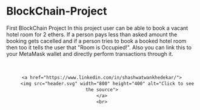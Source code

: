 # BlockChain-Project
First BlockChain Project In this project user can be able to book a vacant hotel room for 2 ethers. If a person pays less than asked amount the booking gets cacelled and if a person tries to book a booked hotel room then too it tells the user that "Room is Occupied!". Also you can link this to your MetaMask wallet and directly perform transactions through it.
<div align="center">
	<br>

<!-- 	<a href="https://github.com/shashwatwankhedekar/BlockChain-Project/blob/main/header.svg"> -->
<!-- 	<a href="https://github.com/shashwatwankhedekar/BlockChain-Project/edit/main/header.svg"> -->
	<a href="https://www.linkedin.com/in/shashwatwankhedekar/">
		<img src="header.svg" width="800" height="400" alt="Click to see the source">
	</a>
	<br>
</div>



<br>
<br>
<br>
<br>
<br>
<br>
